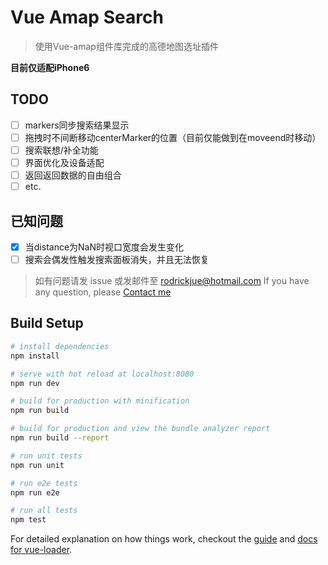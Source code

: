 # Vue Amap Search
> 使用Vue-amap组件库完成的高德地图选址插件

**目前仅适配iPhone6**

## TODO

-  [ ] markers同步搜索结果显示
-  [ ] 拖拽时不间断移动centerMarker的位置（目前仅能做到在moveend时移动）
-  [ ] 搜索联想/补全功能
-  [ ] 界面优化及设备适配
-  [ ] 返回返回数据的自由组合
-  [ ] etc.

## 已知问题

-  [x] 当distance为NaN时视口宽度会发生变化
-  [ ] 搜索会偶发性触发搜索面板消失，并且无法恢复

> 如有问题请发 issue 或发邮件至 <rodrickjue@hotmail.com>
> If you have any question, please [Contact me](rodrickjue@hotmail.com)

## Build Setup

``` bash
# install dependencies
npm install

# serve with hot reload at localhost:8080
npm run dev

# build for production with minification
npm run build

# build for production and view the bundle analyzer report
npm run build --report

# run unit tests
npm run unit

# run e2e tests
npm run e2e

# run all tests
npm test
```

For detailed explanation on how things work, checkout the [guide](http://vuejs-templates.github.io/webpack/) and [docs for vue-loader](http://vuejs.github.io/vue-loader).
